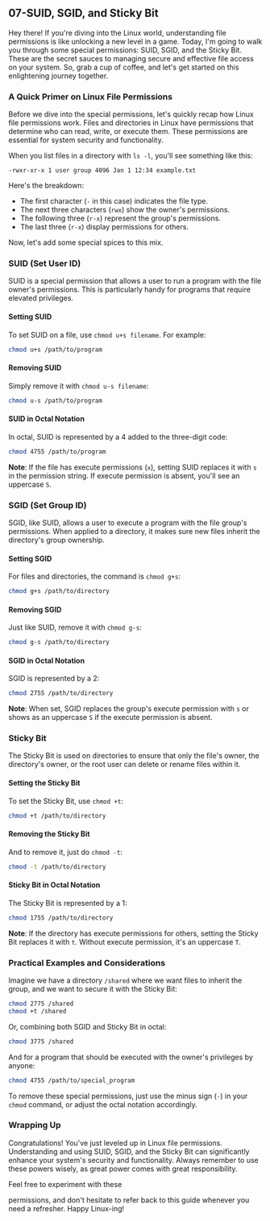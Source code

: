 ## 07-SUID, SGID, and Sticky Bit

Hey there! If you're diving into the Linux world, understanding file permissions is like unlocking a new level in a game. Today, I'm going to walk you through some special permissions: SUID, SGID, and the Sticky Bit. These are the secret sauces to managing secure and effective file access on your system. So, grab a cup of coffee, and let's get started on this enlightening journey together.

### A Quick Primer on Linux File Permissions

Before we dive into the special permissions, let's quickly recap how Linux file permissions work. Files and directories in Linux have permissions that determine who can read, write, or execute them. These permissions are essential for system security and functionality.

When you list files in a directory with `ls -l`, you'll see something like this:

```
-rwxr-xr-x 1 user group 4096 Jan 1 12:34 example.txt
```

Here's the breakdown:
- The first character (`-` in this case) indicates the file type.
- The next three characters (`rwx`) show the owner's permissions.
- The following three (`r-x`) represent the group's permissions.
- The last three (`r-x`) display permissions for others.

Now, let's add some special spices to this mix.

### SUID (Set User ID)

SUID is a special permission that allows a user to run a program with the file owner's permissions. This is particularly handy for programs that require elevated privileges.

#### Setting SUID

To set SUID on a file, use `chmod u+s filename`. For example:

```bash
chmod u+s /path/to/program
```

#### Removing SUID

Simply remove it with `chmod u-s filename`:

```bash
chmod u-s /path/to/program
```

#### SUID in Octal Notation

In octal, SUID is represented by a 4 added to the three-digit code:

```bash
chmod 4755 /path/to/program
```

**Note**: If the file has execute permissions (`x`), setting SUID replaces it with `s` in the permission string. If execute permission is absent, you'll see an uppercase `S`.

### SGID (Set Group ID)

SGID, like SUID, allows a user to execute a program with the file group's permissions. When applied to a directory, it makes sure new files inherit the directory's group ownership.

#### Setting SGID

For files and directories, the command is `chmod g+s`:

```bash
chmod g+s /path/to/directory
```

#### Removing SGID

Just like SUID, remove it with `chmod g-s`:

```bash
chmod g-s /path/to/directory
```

#### SGID in Octal Notation

SGID is represented by a 2:

```bash
chmod 2755 /path/to/directory
```

**Note**: When set, SGID replaces the group's execute permission with `s` or shows as an uppercase `S` if the execute permission is absent.

### Sticky Bit

The Sticky Bit is used on directories to ensure that only the file's owner, the directory's owner, or the root user can delete or rename files within it.

#### Setting the Sticky Bit

To set the Sticky Bit, use `chmod +t`:

```bash
chmod +t /path/to/directory
```

#### Removing the Sticky Bit

And to remove it, just do `chmod -t`:

```bash
chmod -t /path/to/directory
```

#### Sticky Bit in Octal Notation

The Sticky Bit is represented by a 1:

```bash
chmod 1755 /path/to/directory
```

**Note**: If the directory has execute permissions for others, setting the Sticky Bit replaces it with `t`. Without execute permission, it's an uppercase `T`.

### Practical Examples and Considerations

Imagine we have a directory `/shared` where we want files to inherit the group, and we want to secure it with the Sticky Bit:

```bash
chmod 2775 /shared
chmod +t /shared
```

Or, combining both SGID and Sticky Bit in octal:

```bash
chmod 3775 /shared
```

And for a program that should be executed with the owner's privileges by anyone:

```bash
chmod 4755 /path/to/special_program
```

To remove these special permissions, just use the minus sign (`-`) in your `chmod` command, or adjust the octal notation accordingly.

### Wrapping Up

Congratulations! You've just leveled up in Linux file permissions. Understanding and using SUID, SGID, and the Sticky Bit can significantly enhance your system's security and functionality. Always remember to use these powers wisely, as great power comes with great responsibility.

Feel free to experiment with these

 permissions, and don't hesitate to refer back to this guide whenever you need a refresher. Happy Linux-ing!